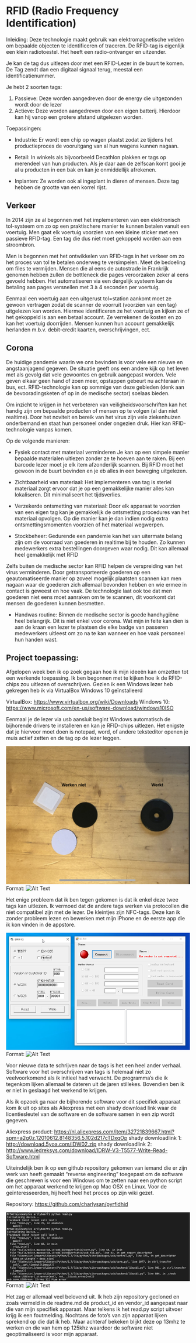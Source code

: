 # RFID (Radio Frequency Identification)
Inleiding:
Deze technologie maakt gebruik van elektromagnetische velden om bepaalde objecten te identificeren of traceren. De RFID-tag is eigenlijk een klein radiotoestel. Het heeft een radio-ontvanger en uitzender.    

Je kan de tag dus uitlezen door met een RFID-Lezer in de buurt te komen. De Tag zendt dan een digitaal signaal terug, meestal een identificatienummer.

Je hebt 2 soorten tags:
1.	Passieve: Deze worden aangedreven door de energy die uitgezonden wordt door de lezer
2.	Actieve: Deze worden aangedreven door een eigen batterij. Hierdoor kan hij vanop een grotere afstand uitgelezen worden.

Toepassingen:
* Industrie: Er wordt een chip op wagen plaatst zodat ze tijdens het productieproces de vooruitgang van al hun wagens kunnen nagaan.
 
* Retail: In winkels als bijvoorbeeld Decathlon plakken er tags op merendeel van hun producten. Als je daar aan de zelfscan komt gooi je al u producten in een bak en kan je onmiddellijk afrekenen.

* Inplanten: Ze worden ook al ingeplant in dieren of mensen. Deze tag hebben de grootte van een korrel rijst.

## Verkeer
In 2014 zijn ze al begonnen met het implementeren van een elektronisch tol-systeem om zo op een praktischere manier te kunnen betalen vanuit een voertuig. Men gaat elk voertuig voorzien van een kleine sticker met een passieve RFID-tag. Een tag die dus niet moet gekoppeld worden aan een stroombron.

Men is begonnen met het ontwikkelen van RFID-tags in het verkeer om zo het proces van tol te betalen onderweg te versimpelen. Meet de bedoeling om files te vermijden. Mensen die al eens de autostrade in Frankrijk genomen hebben zullen de bottleneck die pages veroorzaken zeker al eens gevoeld hebben. Het automatiseren via een dergelijk systeem kan de betaling aan pages versnellen met 3 à 4 seconden per voertuig.

Eenmaal een voertuig aan een uitgerust tol=station aankomt moet ze gewoon vertragen zodat de scanner de voorruit (voorzien van een tag) uitgelezen kan worden. Hiermee identificeren ze het voertuig en kijken ze of het gekoppeld is aan een betaal account. Ze verrekenen de kosten en zo kan het voertuig doorrijden. Mensen kunnen hun account gemakkelijk herlanden m.b.v. debit-credit kaarten, overschrijvingen, ect. 

## Corona

De huidige pandemie waarin we ons bevinden is voor vele een nieuwe en angstaanjagend gegeven. De situatie geeft ons een andere kijk op het leven met als gevolg dat vele gewoontes en gebruik aangepast worden. Vele geven elkaar geen hand of zoen meer, opstappen gebeurt nu achteraan in bus, ect. RFID-technologie kan op sommige van deze gebieden (denk aan de bevooradingsketen of op in de medische sector) soelaas bieden.

Om inzicht te krijgen in het verbeteren van veiligheidsvoorschriften kan het handig zijn om bepaalde producten of mensen op te volgen (al dan niet realtime). Door het noviteit en bereik van het virus zijn vele ziekenhuizen onderbemand en staat hun personeel onder ongezien druk. Hier kan RFID-technologie vanpas komen. 

Op de volgende manieren:
* Fysiek contact met materiaal verminderen
Je kan op een simpele manier bepaalde materialen uitlezen zonder ze te hoeven aan te raken. Bij een barcode lezer moet je elk item afzonderlijk scannen. Bij RFID moet het gewoon in de buurt bevinden en je eb alles in een beweging uitgelezen.

* Zichtbaarheid van materiaal:
Het implementeren van tag is steriel materiaal zorgt ervoor dat je op een gemakkelijke manier alles kan lokaliseren. Dit minimaliseert het tijdsverlies.

* Verzekerde ontsmetting van materiaal:
Door elk apparaat te voorzien van een eigen tag kan je gemakkelijk de ontsmetting procedures van het materiaal opvolgen. Op die manier kan je dan indien nodig extra ontsmettingsmomenten voorzien of het materiaal wegwerpen.

* Stockbeheer:
Gedurende een pandemie kan het van uitermate belang zijn om de voorraad van goederen in realtime bij te houden. Zo kunnen medewerkers extra bestellingen doorgeven waar nodig. Dit kan allemaal heel gemakkelijk met RFID

Zelfs buiten de medische sector kan RFID helpen de verspreiding van het virus verminderen. Door getransporteerde goederen op een geautomatiseerde manier op zoveel mogelijk plaatsten scannen kan men nagaan waar de goederen zich allemaal bevonden hebben en wie ermee in contact is geweest en hoe vaak. De technologie laat ook toe dat men goederen niet eens moet aanraken om te te scannen, dit voorkomt dat mensen de goederen kunnen besmetten.

* Handwas routine:
Binnen de medische sector is goede handhygiëne heel belangrijk. Dit is niet enkel voor corona. Wat mijn in feite kan dien is aan de kraan een lezer te plaatsen die elke badge van passeren medewerkers uitleest om zo na te kan wanneer en hoe vaak personeel hun handen wast.

## Project toepassing:	

Afgelopen week ben ik op zoek gegaan hoe ik mijn ideeën kan omzetten tot een werkende toepassing. Ik ben begonnen met te kijken hoe ik de RFID-chips zou uitlezen of overschrijven. Gezien ik een Windows lezer heb gekregen heb ik via VirtualBox Windows 10 geïnstalleerd

VirtualBox: https://www.virtualbox.org/wiki/Downloads
Windows 10: https://www.microsoft.com/en-us/software-download/windows10ISO

Eenmaal je de lezer via usb aansluit begint Windows automatisch de bijhorende drivers te installeren en kan je RFID-chips uitlezen. Het enigste dat je hiervoor moet doen is notepad, word, of andere teksteditor openen je muis actief zetten en de tag op de lezer leggen. 

![GitHub Logo](images/tags.jpeg)
Format: ![Alt Text](url)

Het enige probleem dat ik ben tegen gekomen is dat ik enkel deze twee tags kan uitlezen. Ik vermoed dat de andere tags werken via protocollen die niet compatibel zijn met de lezer. De kleintjes zijn NFC-tags. Deze kan ik zonder probleem lezen en bewerken met mijn iPhone en de eerste app die ik kon vinden in de appstore.

![GitHub Logo](images/software.png)
Format: ![Alt Text](url)

Voor nieuwe data te schrijven naar de tags is het een heel ander verhaal. Software voor het overschrijven van tags is helemaal niet zo veelvoorkomend als ik initieel had verwacht. De programma’s die ik tegenkom lijken allemaal te dateren uit de jaren stillekes. Bovendien ben ik er niet in geslaagd het werkend te krijgen.

Als ik opzoek ga naar de bijhorende software voor dit specifiek apparaat kom ik uit op sites als Aliexpress met een shady download link waar de licentiesleutel van de software en de software samen in een zip wordt gegeven. 

Aliexpress product: https://nl.aliexpress.com/item/32721839667.html?spm=a2g0z.12010612.8148356.5.102d217cTDxqOp
shady downloadlink 1: http://download.5yoa.com/IDW02.zip
shady downloadlink 2: http://www.jedreksys.com/download/IDRW-V3-T5577-Write-Read-Software.html


Uiteindelijk ben ik op een github repository gekomen van iemand die er zijn werk van heeft gemaakt “reverse engineering” toegepast om de software die geschreven is voor een Windows om te zetten naar een python script om het apparaat werkend te krijgen op Mac OSX en Linux. Voor de geïnteresseerden, hij heeft heel het proces op zijn wiki gezet. 

Repository: https://github.com/charlysan/pyrfidhid

![GitHub Logo](images/error.png)
Format: ![Alt Text](url)

Het zag er allemaal veel belovend uit. Ik heb zijn repository gecloned en zoals vermeld in de readme.md de product_id en vendor_id aangepast naar die van mijn specifiek apparaat. Maar telkens ik het read.py script uitvoer krijg ik een foutmelding. Nochtans de foto’s van zijn apparaat lijken sprekend op die dat ik heb. Maar achteraf bekeken blijkt deze op 13mhz te werken en die van hem op 125khz waardoor de software niet geoptimaliseerd is voor mijn apparaat.



